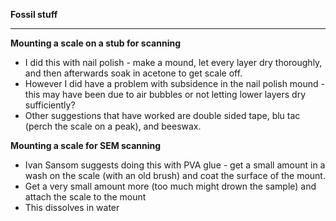 **Fossil stuff**

* * * 

**Mounting a scale on a stub for scanning**

* I did this with nail polish - make a mound, let every layer dry thoroughly, and then afterwards soak in acetone to get scale off.
* However I did have a problem with subsidence in the nail polish mound - this may have been due to air bubbles or not letting lower layers dry sufficiently?
* Other suggestions that have worked are double sided tape, blu tac (perch the scale on a peak), and beeswax.

**Mounting a scale for SEM scanning**

* Ivan Sansom suggests doing this with PVA glue - get a small amount in a wash on the scale (with an old brush) and coat the surface of the mount.
* Get a very small amount more (too much might drown the sample) and attach the scale to the mount
* This dissolves in water





